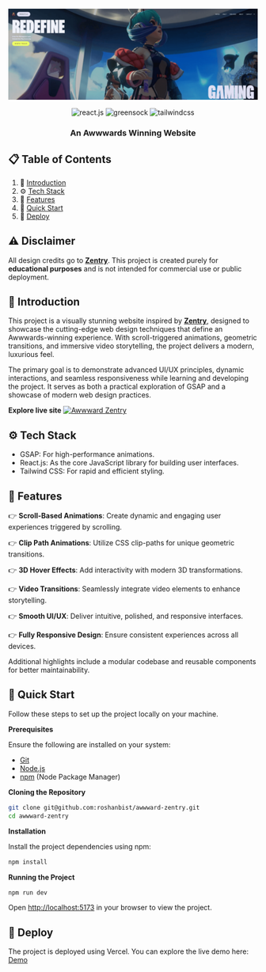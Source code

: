 ![Screenshot](screenshot/zentry.png)

<div align="center">
  <div>
    <img src="https://img.shields.io/badge/-React_JS-black?style=for-the-badge&logoColor=white&logo=react&color=61DAFB" alt="react.js" />
    <img src="https://img.shields.io/badge/-GSAP-black?style=for-the-badge&logoColor=white&logo=greensock&color=88CE02" alt="greensock" />
    <img src="https://img.shields.io/badge/-Tailwind_CSS-black?style=for-the-badge&logoColor=white&logo=tailwindcss&color=06B6D4" alt="tailwindcss" />
  </div>
  <h3 align="center">An Awwwards Winning Website</h3>
</div>

## 📋 <a name="table">Table of Contents</a>

1. 🤖 [Introduction](#introduction)
2. ⚙️ [Tech Stack](#tech-stack)
3. 🔋 [Features](#features)
4. 🤸 [Quick Start](#quick-start)
5. 🚀 [Deploy](#deploy)

## ⚠️ Disclaimer

All design credits go to **[Zentry](https://zentry.com/)**. This project is created purely for **educational purposes** and is not intended for commercial use or public deployment.

## 🤖 Introduction

This project is a visually stunning website inspired by **[Zentry](https://zentry.com/)**, designed to showcase the cutting-edge web design techniques that define an Awwwards-winning experience. With scroll-triggered animations, geometric transitions, and immersive video storytelling, the project delivers a modern, luxurious feel.

The primary goal is to demonstrate advanced UI/UX principles, dynamic interactions, and seamless responsiveness while learning and developing the project. It serves as both a practical exploration of GSAP and a showcase of modern web design practices.

**Explore live site** [![Awwward Zentry](https://img.shields.io/badge/Awwward-Zentry-006400?style=for-the-badge)](https://awwward-zentry.vercel.app/)

## ⚙️ Tech Stack

- GSAP: For high-performance animations.
- React.js: As the core JavaScript library for building user interfaces.
- Tailwind CSS: For rapid and efficient styling.

## 🔋 Features

👉 **Scroll-Based Animations**: Create dynamic and engaging user experiences triggered by scrolling.

👉 **Clip Path Animations**: Utilize CSS clip-paths for unique geometric transitions.

👉 **3D Hover Effects**: Add interactivity with modern 3D transformations.

👉 **Video Transitions**: Seamlessly integrate video elements to enhance storytelling.

👉 **Smooth UI/UX**: Deliver intuitive, polished, and responsive interfaces.

👉 **Fully Responsive Design**: Ensure consistent experiences across all devices.

Additional highlights include a modular codebase and reusable components for better maintainability.

## 🤸 Quick Start

Follow these steps to set up the project locally on your machine.

**Prerequisites**

Ensure the following are installed on your system:

- [Git](https://git-scm.com/)
- [Node.js](https://nodejs.org/en)
- [npm](https://www.npmjs.com/) (Node Package Manager)

**Cloning the Repository**

```bash
git clone git@github.com:roshanbist/awwward-zentry.git
cd awwward-zentry
```

**Installation**

Install the project dependencies using npm:

```bash
npm install
```

**Running the Project**

```bash
npm run dev
```

Open [http://localhost:5173](http://localhost:5173) in your browser to view the project.

## 🚀 Deploy

The project is deployed using Vercel. You can explore the live demo here: [Demo](https://awwward-zentry.vercel.app/)
